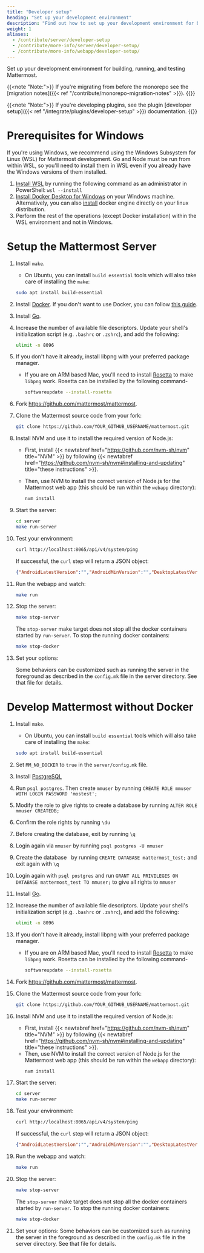 ```yaml
---
title: "Developer setup"
heading: "Set up your development environment"
description: "Find out how to set up your development environment for building, running, and testing Mattermost."
weight: 1
aliases:
  - /contribute/server/developer-setup
  - /contribute/more-info/server/developer-setup/
  - /contribute/more-info/webapp/developer-setup/
---
```


Set up your development environment for building, running, and testing Mattermost.

{{<note "Note:">}}
If you're migrating from before the monorepo see the [migration notes]({{< ref "/contribute/monorepo-migration-notes" >}}).
{{</note>}}

{{<note "Note:">}}
If you're developing plugins, see the plugin [developer setup]({{< ref "/integrate/plugins/developer-setup" >}}) documentation.
{{</note>}}

# Prerequisites for Windows

If you're using Windows, we recommend using the Windows Subsystem for Linux (WSL) for Mattermost development. Go and Node must be run from within WSL, so you'll need to install them in WSL even if you already have the Windows versions of them installed.

1. [Install WSL](https://learn.microsoft.com/en-us/windows/wsl/install) by running the following command as an administrator in PowerShell: `wsl --install`
2. [Install Docker Desktop for Windows](https://learn.microsoft.com/en-us/windows/wsl/tutorials/wsl-containers#install-docker-desktop) on your Windows machine. Alternatively, you can also [install](https://docs.docker.com/engine/install/) docker engine directly on your linux distribution.
3. Perform the rest of the operations (except Docker installation) within the WSL environment and not in Windows.

# Setup the Mattermost Server

1. Install `make`.
    - On Ubuntu, you can install `build essential` tools which will also take care of installing the `make`:

   ```sh
   sudo apt install build-essential
   ```

1. Install [Docker](https://www.docker.com/). If you don't want to use Docker, you can follow [this guide](#develop-mattermost-without-docker).

1. Install [Go](https://go.dev/).

1. Increase the number of available file descriptors. Update your shell's initialization script (e.g. `.bashrc` or `.zshrc`), and add the following:

    ```sh
    ulimit -n 8096
    ```
    
1. If you don't have it already, install libpng with your preferred package manager.

    - If you are on ARM based Mac, you'll need to install [Rosetta](https://support.apple.com/en-in/HT211861) to make `libpng` work. Rosetta can be installed by the following command-

        ```sh
        softwareupdate --install-rosetta
        ```

1. Fork https://github.com/mattermost/mattermost.

1. Clone the Mattermost source code from your fork:

    ```sh
    git clone https://github.com/YOUR_GITHUB_USERNAME/mattermost.git
    ```
    
1. Install NVM and use it to install the required version of Node.js:

    - First, install {{< newtabref href="https://github.com/nvm-sh/nvm" title="NVM" >}} by following {{< newtabref href="https://github.com/nvm-sh/nvm#installing-and-updating" title="these instructions" >}}.

    - Then, use NVM to install the correct version of Node.js for the Mattermost web app (this should be run within the `webapp` directory):
        ```sh
        nvm install
        ```

1. Start the server:

    ```sh
    cd server
    make run-server
    ```


1. Test your environment:

    ```sh
    curl http://localhost:8065/api/v4/system/ping
    ```

    If successful, the `curl` step will return a JSON object:
    ```json
    {"AndroidLatestVersion":"","AndroidMinVersion":"","DesktopLatestVersion":"","DesktopMinVersion":"","IosLatestVersion":"","IosMinVersion":"","status":"OK"}
    ```

1. Run the webapp and watch:

    ```sh
    make run
    ```

1. Stop the server:

    ```sh
    make stop-server
    ```

    The `stop-server` make target does not stop all the docker containers started by `run-server`. To stop the running docker containers:

    ```sh
    make stop-docker
    ```

1. Set your options:

    Some behaviors can be customized such as running the server in the foreground as described in the `config.mk` file in the server directory. See that file for details.

# Develop Mattermost without Docker
1. Install `make`.
    - On Ubuntu, you can install `build essential` tools which will also take care of installing the `make`:
   ```sh
   sudo apt install build-essential
   ```
1. Set `MM_NO_DOCKER` to `true` in the `server/config.mk` file.
1. Install [PostgreSQL](https://www.postgresql.org/download/)
1. Run `psql postgres`. Then create `mmuser` by running `CREATE ROLE mmuser WITH LOGIN PASSWORD 'mostest';`
1. Modify the role to give rights to create a database by running `ALTER ROLE mmuser CREATEDB;`
1. Confirm the role rights by running `\du`
1. Before creating the database, exit by running `\q`
1. Login again via `mmuser` by running `psql postgres -U mmuser`
1. Create the database   by running `CREATE DATABASE mattermost_test;` and exit again with `\q`
1. Login again with `psql postgres` and run `GRANT ALL PRIVILEGES ON DATABASE mattermost_test TO mmuser;` to give all rights to `mmuser`
1. Install [Go](https://go.dev/).
1. Increase the number of available file descriptors. Update your shell's initialization script (e.g. `.bashrc` or `.zshrc`), and add the following:
    ```sh
    ulimit -n 8096
    ```
    
1. If you don't have it already, install libpng with your preferred package manager.
    - If you are on ARM based Mac, you'll need to install [Rosetta](https://support.apple.com/en-in/HT211861) to make `libpng` work. Rosetta can be installed by the following command-
        ```sh
        softwareupdate --install-rosetta
        ```

1. Fork https://github.com/mattermost/mattermost.
1. Clone the Mattermost source code from your fork:
    ```sh
    git clone https://github.com/YOUR_GITHUB_USERNAME/mattermost.git
    ```
    
1. Install NVM and use it to install the required version of Node.js:
    - First, install {{< newtabref href="https://github.com/nvm-sh/nvm" title="NVM" >}} by following {{< newtabref href="https://github.com/nvm-sh/nvm#installing-and-updating" title="these instructions" >}}.
    - Then, use NVM to install the correct version of Node.js for the Mattermost web app (this should be run within the `webapp` directory):
        ```sh
        nvm install
        ```

1. Start the server:
    ```sh
    cd server
    make run-server
    ```

1. Test your environment:
    ```sh
    curl http://localhost:8065/api/v4/system/ping
    ```
    If successful, the `curl` step will return a JSON object:
    ```json
    {"AndroidLatestVersion":"","AndroidMinVersion":"","DesktopLatestVersion":"","DesktopMinVersion":"","IosLatestVersion":"","IosMinVersion":"","status":"OK"}
    ```

1. Run the webapp and watch:
    ```sh
    make run
    ```

1. Stop the server:
    ```sh
    make stop-server
    ```
    The `stop-server` make target does not stop all the docker containers started by `run-server`. To stop the running docker containers:
    ```sh
    make stop-docker
    ```

1. Set your options:
    Some behaviors can be customized such as running the server in the foreground as described in the `config.mk` file in the server directory. See that file for details.
